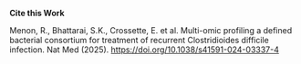 **Cite this Work**

Menon, R., Bhattarai, S.K., Crossette, E. et al. Multi-omic profiling a defined bacterial consortium for treatment of recurrent Clostridioides difficile infection. Nat Med (2025). https://doi.org/10.1038/s41591-024-03337-4
